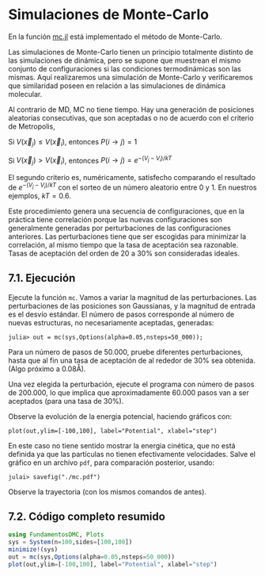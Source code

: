 
# Simulaciones de Monte-Carlo

En la función [mc.jl](https://github.com/m3g/FundamentosDMC.jl/blob/master/src/mc.jl) está implementado el método de Monte-Carlo.

Las simulaciones de Monte-Carlo tienen un principio totalmente distinto
de las simulaciones de dinámica, pero se supone que muestrean el mismo
conjunto de configuraciones si las condiciones termodinámicas son las
mismas. Aquí realizaremos una simulación de Monte-Carlo y verificaremos
que similaridad poseen en relación a las simulaciones de dinámica
molecular. 

Al contrario de MD, MC no tiene tiempo. Hay una generación de posiciones
aleatorias consecutivas, que son aceptadas o no de acuerdo con el
criterio de Metropolis,

Si $V(\vec{x}_j) \leqslant V(\vec{x}_i)$, entonces $P(i\to j) = 1$ 

Si $V(\vec{x}_j) > V(\vec{x}_i)$, entonces $P(i\to j) = e^{-(V_j-V_i)/kT}$

El segundo criterio es, numéricamente, satisfecho comparando el
resultado de $e^{-(V_j-V_i)/kT}$ con el sorteo de un número aleatorio
entre 0 y 1. En nuestros ejemplos, $kT=0.6$.

Este procedimiento genera una secuencia de configuraciones, que en la
práctica tiene correlación porque las nuevas configuraciones son
generalmente generadas por perturbaciones de las configuraciones
anteriores. Las perturbaciones tiene que ser escogidas para minimizar la
correlación, al mismo tiempo que la tasa de aceptación sea razonable.
Tasas de aceptación del orden de 20 a 30\% son consideradas ideales. 

## 7.1. Ejecución

Ejecute la función `mc`. Vamos a variar la magnitud de las perturbaciones. Las perturbaciones de las posiciones son Gaussianas, y la magnitud de
entrada es el desvío estándar. El número de pasos corresponde al número
de nuevas estructuras, no necesariamente aceptadas, generadas:

```julia-repl
julia> out = mc(sys,Options(alpha=0.05,nsteps=50_000));
```

Para un número de pasos de 50.000, pruebe diferentes perturbaciones,
hasta que al fin una tasa de aceptación de al rededor de 30\% sea
obtenida. (Algo próximo a $0.08\textrm{\AA}$). 

Una vez elegida la perturbación, ejecute el programa con número de pasos
de 200.000, lo que implica que aproximadamente 60.000 pasos van a ser
aceptados (para una tasa de 30\%). 

Observe la evolución de la energia potencial, haciendo gráficos con: 

```julia-repl
plot(out,ylim=[-100,100], label="Potential", xlabel="step")
```

En este caso no tiene sentido mostrar la energia cinética, que no está definida ya que las partículas no tienen efectivamente velocidades. Salve el gráfico en un archivo `pdf`, para comparación posterior, usando: 
```julia-repl
julai> savefig("./mc.pdf")
```

Observe la trayectoria (con los mismos comandos de antes). 

## 7.2. Código completo resumido

```julia
using FundamentosDMC, Plots
sys = System(n=100,sides=[100,100])
minimize!(sys)
out = mc(sys,Options(alpha=0.05,nsteps=50_000))
plot(out,ylim=[-100,100], label="Potential", xlabel="step")
```
